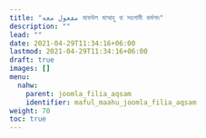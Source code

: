 ```yaml
---
title: "مفعول ‫معه‬ মাফউল মাআহু বা সহগামী কর্মপদ"
description: ""
lead: ""
date: 2021-04-29T11:34:16+06:00
lastmod: 2021-04-29T11:34:16+06:00
draft: true
images: []
menu: 
  nahw:
    parent: joomla_filia_aqsam
    identifier: maful_maahu_joomla_filia_aqsam
weight: 70
toc: true
---
```



